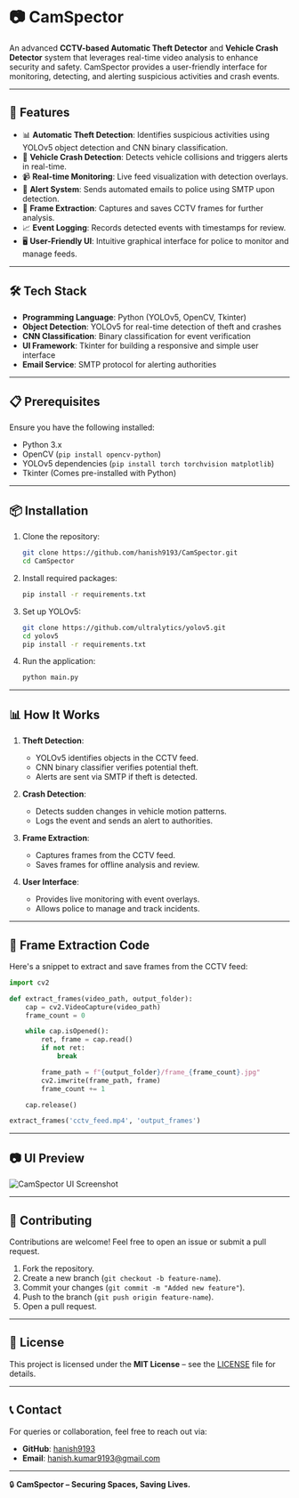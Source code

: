 # 📷 CamSpector

An advanced **CCTV-based Automatic Theft Detector** and **Vehicle Crash Detector** system that leverages real-time video analysis to enhance security and safety. CamSpector provides a user-friendly interface for monitoring, detecting, and alerting suspicious activities and crash events.

---

## 🚀 Features

- 📊 **Automatic Theft Detection**: Identifies suspicious activities using YOLOv5 object detection and CNN binary classification.
- 🚗 **Vehicle Crash Detection**: Detects vehicle collisions and triggers alerts in real-time.
- 📹 **Real-time Monitoring**: Live feed visualization with detection overlays.
- 🔔 **Alert System**: Sends automated emails to police using SMTP upon detection.
- 📸 **Frame Extraction**: Captures and saves CCTV frames for further analysis.
- 📈 **Event Logging**: Records detected events with timestamps for review.
- 🖥️ **User-Friendly UI**: Intuitive graphical interface for police to monitor and manage feeds.

---

## 🛠️ Tech Stack

- **Programming Language**: Python (YOLOv5, OpenCV, Tkinter)
- **Object Detection**: YOLOv5 for real-time detection of theft and crashes
- **CNN Classification**: Binary classification for event verification
- **UI Framework**: Tkinter for building a responsive and simple user interface
- **Email Service**: SMTP protocol for alerting authorities

---

## 📋 Prerequisites

Ensure you have the following installed:

- Python 3.x
- OpenCV (`pip install opencv-python`)
- YOLOv5 dependencies (`pip install torch torchvision matplotlib`)
- Tkinter (Comes pre-installed with Python)

---

## 📦 Installation

1. Clone the repository:

    ```bash
    git clone https://github.com/hanish9193/CamSpector.git
    cd CamSpector
    ```

2. Install required packages:

    ```bash
    pip install -r requirements.txt
    ```

3. Set up YOLOv5:

    ```bash
    git clone https://github.com/ultralytics/yolov5.git
    cd yolov5
    pip install -r requirements.txt
    ```

4. Run the application:

    ```bash
    python main.py
    ```

---

## 📊 How It Works

1. **Theft Detection**:
   - YOLOv5 identifies objects in the CCTV feed.
   - CNN binary classifier verifies potential theft.
   - Alerts are sent via SMTP if theft is detected.

2. **Crash Detection**:
   - Detects sudden changes in vehicle motion patterns.
   - Logs the event and sends an alert to authorities.

3. **Frame Extraction**:
   - Captures frames from the CCTV feed.
   - Saves frames for offline analysis and review.

4. **User Interface**:
   - Provides live monitoring with event overlays.
   - Allows police to manage and track incidents.

---

## 📸 Frame Extraction Code

Here's a snippet to extract and save frames from the CCTV feed:

```python
import cv2

def extract_frames(video_path, output_folder):
    cap = cv2.VideoCapture(video_path)
    frame_count = 0

    while cap.isOpened():
        ret, frame = cap.read()
        if not ret:
            break

        frame_path = f"{output_folder}/frame_{frame_count}.jpg"
        cv2.imwrite(frame_path, frame)
        frame_count += 1

    cap.release()

extract_frames('cctv_feed.mp4', 'output_frames')
```

---

## 📷 UI Preview

![CamSpector UI Screenshot](assets/ui_preview.png)

---

## 🤝 Contributing

Contributions are welcome! Feel free to open an issue or submit a pull request.

1. Fork the repository.
2. Create a new branch (`git checkout -b feature-name`).
3. Commit your changes (`git commit -m "Added new feature"`).
4. Push to the branch (`git push origin feature-name`).
5. Open a pull request.

---

## 📄 License

This project is licensed under the **MIT License** – see the [LICENSE](LICENSE) file for details.

---

## 📞 Contact

For queries or collaboration, feel free to reach out via:

- **GitHub**: [hanish9193](https://github.com/hanish9193)
- **Email**: hanish.kumar9193@gmail.com
---

🔒 **CamSpector – Securing Spaces, Saving Lives.**


